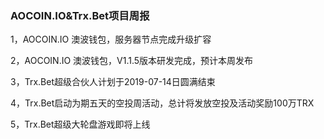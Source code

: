 ###  AOCOIN.IO&Trx.Bet项目周报

1，AOCOIN.IO 澳波钱包，服务器节点完成升级扩容

2，AOCOIN.IO 澳波钱包，V1.1.5版本研发完成，预计本周发布

3，Trx.Bet超级合伙人计划于2019-07-14日圆满结束

4，Trx.Bet启动为期五天的空投周活动，总计将发放空投及活动奖励100万TRX

5，Trx.Bet超级大轮盘游戏即将上线
